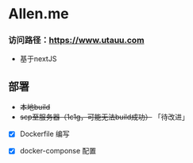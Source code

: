 # Allen.me

### 访问路径：https://www.utauu.com

- 基于nextJS

## 部署

- ~~本地build~~
- ~~scp至服务器（1c1g，可能无法build成功）~~  「待改进」
- [x] Dockerfile 编写
- [x] docker-componse 配置

